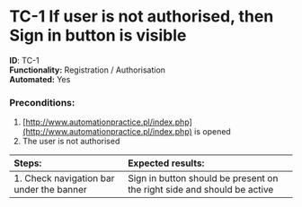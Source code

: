 
# TC-1 If user is not authorised, then Sign in button is visible

**ID**: TC-1    
**Functionality:** Registration / Authorisation    
**Automated:** Yes

### Preconditions:
1. [http://www.automationpractice.pl/index.php](http://www.automationpractice.pl/index.php) is opened
2. The user is not authorised

| **Steps:**                               | **Expected results:**                                                   |
|:-----------------------------------------|:------------------------------------------------------------------------|
| 1. Check navigation bar under the banner | Sign in button should be present on the right side and should be active |